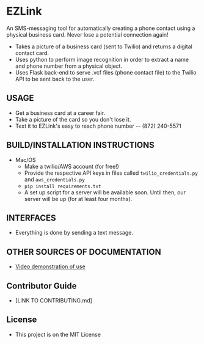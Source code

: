 # EZLink

An SMS-messaging tool for automatically creating a phone contact using a physical business card. Never lose a potential connection again!
  * Takes a picture of a business card (sent to Twilio) and returns a digital contact card.
  * Uses python to perform image recognition in order to extract a name and phone number from a physical object.
  * Uses Flask back-end to serve .vcf files (phone contact file) to the Twilio API to be sent back to the user.

## USAGE
  * Get a business card at a career fair.
  * Take a picture of the card so you don't lose it.
  * Text it to EZLink's easy to reach phone number -- (872) 240-5571

## BUILD/INSTALLATION INSTRUCTIONS
  * Mac/OS
    * Make a twilio/AWS account (for free!)
    * Provide the respective API keys in files called `twilio_credentials.py` and `aws_credentials.py`
    * `pip install requirements.txt`
    * A set up script for a server will be available soon. Until then, our server will be up (for at least four months).

## INTERFACES
  * Everything is done by sending a text message.

## OTHER SOURCES OF DOCUMENTATION
  * [Video demonstration of use](https://vimeo.com/205741775)

## Contributor Guide
  * [LINK TO CONTRIBUTING.md]

## License
  * This project is on the MIT License

